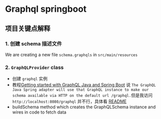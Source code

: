 # Graphql springboot

## 项目关键点解释

### 1. 创建 schema 描述文件
We are creating a new file `schema.graphqls` in `src/main/resources` 

### 2. `GraphQLProvider` class
- 创建 `graphql` 实例
- 教程[Getting started with GraphQL Java and Spring Boot](https://www.graphql-java.com/tutorials/getting-started-with-spring-boot/)
说 `The GraphQL Java Spring adapter will use that GraphQL instance to make our schema available via HTTP on the default url /graphql.`但是我访问
`http://localhost:8080/graphql` 并不行，具体看 [README](https://github.com/xichuang-chen/graphql-springboot#overview)
- buildSchema method which creates the GraphQLSchema instance and wires in code to fetch data